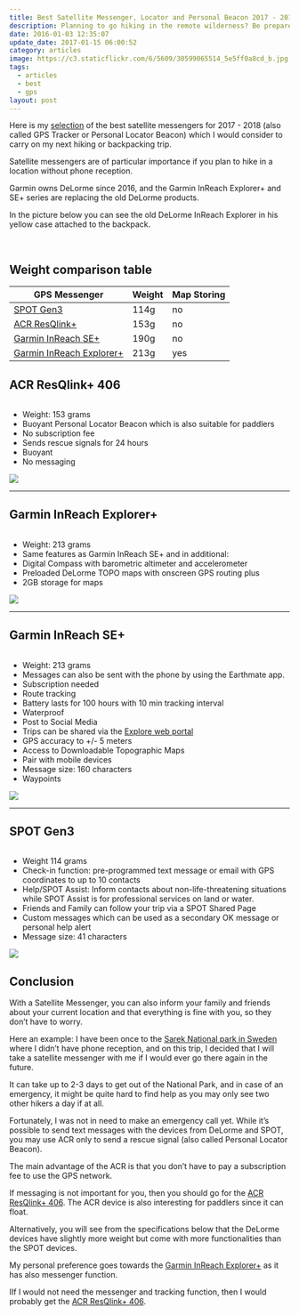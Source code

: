 ```yaml
---
title: Best Satellite Messenger, Locator and Personal Beacon 2017 - 2018
description: Planning to go hiking in the remote wilderness? Be prepared to get help with a GPS Satellite Messenger.
date: 2016-01-03 12:35:07
update_date: 2017-01-15 06:00:52
category: articles
image: https://c3.staticflickr.com/6/5609/30599065514_5e5ff0a8cd_b.jpg
tags:
  - articles
  - best
  - gps
layout: post
---
```


<div class="container-fluid">
<div class="row">
<div class="col-md-9" style="padding-left: 0 !important;">
<p>
Here is my <a href="#table">selection</a> of the best satellite messengers for 2017 - 2018 (also called GPS Tracker or Personal Locator Beacon) which I would consider to carry on my next hiking or backpacking trip.
</p>
<p>
Satellite messengers are of particular importance if you plan to hike in a location without phone reception.
</p>
</div>
<div class="col-md-3">
 <script type="text/javascript" src="//www.avantlink.com/link.php?ml=220479&amp;p=125311&amp;pw=150351&amp;open=_blank"></script>
</div>
</div>
</div>

Garmin owns DeLorme since 2016, and the Garmin InReach Explorer+ and SE+ series are replacing the old DeLorme products.

In the picture below you can see the old DeLorme InReach Explorer in his yellow case attached to the backpack.

<amp-img src="https://c3.staticflickr.com/6/5609/30599065514_5e5ff0a8cd_b.jpg" width="1024" height="683" layout="responsive" alt="Best Satellite Messenger, Locator and Personal Beacon 2017 - 2018" layout="responsive"></amp-img>
<br>
<!--more-->

## <a name="table">Weight comparison table</a>

<div class="table-responsive">
<table class="table table-hover table-bordered list_items">
        <thead>
             <tr>
                <th>GPS Messenger</th><th>Weight</th><th>Map Storing</th>
             </tr>
        </thead>
        <tbody>
        <tr>
          <td><a href="http://www.avantlink.com/click.php?tt=cl&mi=10248&pw=150351&url=https%3A%2F%2Fwww.rei.com%2Fproduct%2F860469%2Fspot-gen3-satellite-gps-messenger" target="_blank" rel="nofollow">SPOT Gen3</a></td><td>114g</td><td>no</td>
        </tr>
        <tr>
          <td><a href="http://www.avantlink.com/click.php?tt=cl&mi=10248&pw=150351&url=https%3A%2F%2Fwww.rei.com%2Fproduct%2F843146%2Facr-electronics-resqlink-gps-personal-locator-beacon" target="_blank" rel="nofollow">ACR ResQlink+</a></td><td>153g</td><td>no</td>
        </tr>
        <tr>
          <td><a href="http://www.avantlink.com/click.php?tt=cl&mi=10248&pw=150351&url=https%3A%2F%2Fwww.rei.com%2Fproduct%2F119864%2Fgarmin-inreach-se-2-way-satellite-communicator" target="_blank" rel="nofollow">Garmin InReach SE+</a></td><td>190g</td><td>no</td>
        </tr>
        <tr>
          <td><a href="http://www.avantlink.com/click.php?tt=cl&mi=10248&pw=150351&url=https%3A%2F%2Fwww.rei.com%2Fproduct%2F119863%2Fgarmin-inreach-explorer-satellite-communicator" target="_blank" rel="nofollow">Garmin InReach Explorer+</a></td><td>213g</td><td>yes</td>
        </tr>
      </tbody>
      </table>
  </div>

## ACR ResQlink+ 406

<a rel="nofollow" target="_blank"  href="https://www.amazon.com/gp/product/B00MYSP6NM/ref=as_li_tl?ie=UTF8&camp=1789&creative=9325&creativeASIN=B00MYSP6NM&linkCode=as2&tag=hikeve-20&linkId=9249d908011764d70c9c3ba70de69a3b"><amp-img border="0" src="//ws-na.amazon-adsystem.com/widgets/q?_encoding=UTF8&MarketPlace=US&ASIN=B00MYSP6NM&ServiceVersion=20070822&ID=AsinImage&WS=1&Format=_SL250_&tag=hikeve-20" width="250" height="250" ></amp-img></a><img src="//ir-na.amazon-adsystem.com/e/ir?t=hikeve-20&l=am2&o=1&a=B00MYSP6NM" width="1" height="1" border="0" alt="" style="border:none !important; margin:0px !important;" />

* Weight: 153 grams
* Buoyant Personal Locator Beacon which is also suitable for paddlers
* No subscription fee
* Sends rescue signals for 24 hours
* Buoyant
* No messaging

<a href="http://amzn.to/2xJdWVq" rel="nofollow"><img src="http://www.hikeventures.com/buy.gif"></a>


<hr>

## Garmin InReach Explorer+

<a target="_blank"  href="https://www.amazon.com/gp/product/B01MY03CZP/ref=as_li_tl?ie=UTF8&camp=1789&creative=9325&creativeASIN=B01MY03CZP&linkCode=as2&tag=hikeve-20&linkId=55130c05ea4d4b808d670e49cd56e51d"><amp-img border="0" src="//ws-na.amazon-adsystem.com/widgets/q?_encoding=UTF8&MarketPlace=US&ASIN=B01MY03CZP&ServiceVersion=20070822&ID=AsinImage&WS=1&Format=_SL250_&tag=hikeve-20" width="188" height="250" alt="Garmin InReach Explorer+"></amp-img></a><img src="//ir-na.amazon-adsystem.com/e/ir?t=hikeve-20&l=am2&o=1&a=B01MY03CZP" width="1" height="1" border="0" alt="" style="border:none !important; margin:0px !important;" />

* Weight: 213 grams
* Same features as Garmin InReach SE+ and in additional:
* Digital Compass with barometric altimeter and accelerometer
* Preloaded DeLorme TOPO maps with onscreen GPS routing plus
* 2GB storage for maps

<a href="http://amzn.to/2xRlOGP" rel="nofollow"><img src="http://www.hikeventures.com/buy.gif"></a>


<hr>

## Garmin InReach SE+

<a target="_blank"  href="https://www.amazon.com/gp/product/B01MRZ9ATL/ref=as_li_tl?ie=UTF8&camp=1789&creative=9325&creativeASIN=B01MRZ9ATL&linkCode=as2&tag=hikeve-20&linkId=b476ff75bac114c9118e143e7eb13ba6"><amp-img border="0" src="//ws-na.amazon-adsystem.com/widgets/q?_encoding=UTF8&MarketPlace=US&ASIN=B01MRZ9ATL&ServiceVersion=20070822&ID=AsinImage&WS=1&Format=_SL250_&tag=hikeve-20" width="250" height="250" alt="Garmin InReach SE+" ></amp-img></a><img src="//ir-na.amazon-adsystem.com/e/ir?t=hikeve-20&l=am2&o=1&a=B01MRZ9ATL" width="1" height="1" border="0" alt="" style="border:none !important; margin:0px !important;" />

* Weight: 213 grams
* Messages can also be sent with the phone by using the Earthmate app.
* Subscription needed
* Route tracking
* Battery lasts for 100 hours with 10 min tracking interval
* Waterproof
* Post to Social Media
* Trips can be shared via the <a href="https://explore.delorme.com">Explore web portal</a>
* GPS accuracy to +/- 5 meters
* Access to Downloadable Topographic Maps
* Pair with mobile devices
* Message size: 160 characters
* Waypoints

<a href="http://amzn.to/2x3LO2w" rel="nofollow"><img src="http://www.hikeventures.com/buy.gif"></a>


<hr>

## SPOT Gen3

<a rel="nofollow" target="_blank"  href="https://www.amazon.com/gp/product/B01FHO5AF8/ref=as_li_tl?ie=UTF8&camp=1789&creative=9325&creativeASIN=B01FHO5AF8&linkCode=as2&tag=hikeve-20&linkId=7996c1250dd46ac08ae20d6dc725d36d"><amp-img rel="nofollow" border="0" src="//ws-na.amazon-adsystem.com/widgets/q?_encoding=UTF8&MarketPlace=US&ASIN=B01FHO5AF8&ServiceVersion=20070822&ID=AsinImage&WS=1&Format=_SL250_&tag=hikeve-20" width="250" height="250" alt="SPOT Gen3"></amp-img></a><img src="//ir-na.amazon-adsystem.com/e/ir?t=hikeve-20&l=am2&o=1&a=B01FHO5AF8" width="1" height="1" border="0" alt="" style="border:none !important; margin:0px !important;" />

* Weight 114 grams
* Check-in function: pre-programmed text message or email with GPS coordinates to up to 10 contacts
* Help/SPOT Assist: Inform contacts about non-life-threatening situations while SPOT Assist is  for professional services on land or water.
* Friends and Family can follow your trip via a SPOT Shared Page
* Custom messages which can be used as a secondary OK message or personal help alert
* Message size: 41 characters

<a href="http://amzn.to/2xIPBPG" rel="nofollow"><img src="http://www.hikeventures.com/buy.gif"></a>


## Conclusion

With a Satellite Messenger, you can also inform your family and friends about your current location and that everything is fine with you, so they don’t have to worry.

Here an example: I have been once to the [Sarek National park in Sweden](http://www.hikeventures.com/hiking-and-packrafting-in-sarek-day-1/) where I didn’t have phone reception, and on this trip, I decided that I will take a satellite messenger with me if I would ever go there again in the future.

It can take up to 2-3 days to get out of the National Park, and in case of an emergency, it might be quite hard to find help as you may only see two other hikers a day if at all.

Fortunately, I was not in need to make an emergency call yet. While it’s possible to send text messages with the devices from DeLorme and SPOT, you may use ACR only to send a rescue signal (also called Personal Locator Beacon).

The main advantage of the ACR is that you don’t have to pay a subscription fee to use the GPS network.

If messaging is not important for you, then you should go for the <a href="http://www.avantlink.com/click.php?tt=cl&mi=10248&pw=150351&url=https%3A%2F%2Fwww.rei.com%2Fproduct%2F843146%2Facr-electronics-resqlink-gps-personal-locator-beacon" target="_blank" rel="nofollow">ACR ResQlink+ 406</a>. The ACR device is also interesting for paddlers since it can float.

Alternatively, you will see from the specifications below that the DeLorme devices have slightly more weight but come with more functionalities than the SPOT devices.

My personal preference goes towards the <a href="http://www.avantlink.com/click.php?tt=cl&mi=10248&pw=150351&url=https%3A%2F%2Fwww.rei.com%2Fproduct%2F119863%2Fgarmin-inreach-explorer-satellite-communicator" target="_blank" rel="nofollow">Garmin InReach Explorer+</a> as it has also messenger function.

IIf I would not need the messenger and tracking function, then I would probably get the <a href="http://www.avantlink.com/click.php?tt=cl&mi=10248&pw=150351&url=https%3A%2F%2Fwww.rei.com%2Fproduct%2F843146%2Facr-electronics-resqlink-gps-personal-locator-beacon" target="_blank" rel="nofollow">ACR ResQlink+ 406</a>.

<br>
<script src="//z-na.amazon-adsystem.com/widgets/onejs?MarketPlace=US&adInstanceId=cc781bfd-577f-4efb-9da6-75cb9fc7d1c2"></script>
